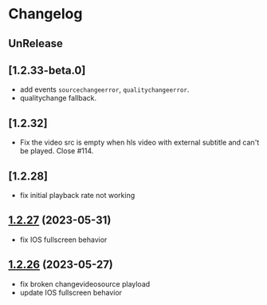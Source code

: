# Changelog

## UnRelease

## [1.2.33-beta.0]

- add events `sourcechangeerror`, `qualitychangeerror`.
- qualitychange fallback.

## [1.2.32]

- Fix the video src is empty when hls video with external subtitle and can't be played. Close #114.

## [1.2.28]

- fix initial playback rate not working

## [1.2.27](https://github.com/shiyiya/oplayer/tree/1.2.27) (2023-05-31)

- fix IOS fullscreen behavior

## [1.2.26](https://github.com/shiyiya/oplayer/tree/1.2.26) (2023-05-27)

- fix broken changevideosource playload
- update IOS fullscreen behavior
